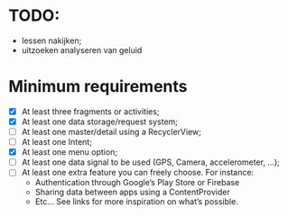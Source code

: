 # TODO:

- lessen nakijken;
- uitzoeken analyseren van geluid

# Minimum requirements

- [X] At least three fragments or activities;
- [X] At least one data storage/request system;
- [ ] At least one master/detail using a RecyclerView;
- [ ] At least one Intent;
- [x] At least one menu option;
- [ ] At least one data signal to be used (GPS, Camera, accelerometer, …);
- [ ] At least one extra feature you can freely choose. For instance:
    - Authentication through Google’s Play Store or Firebase
    - Sharing data between apps using a ContentProvider
    - Etc… See links for more inspiration on what’s possible.

